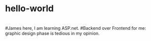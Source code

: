 # hello-world
#
#James here, I am learning ASP.net. 
#Backend over Frontend for me: graphic design phase is tedious in my opinion.
